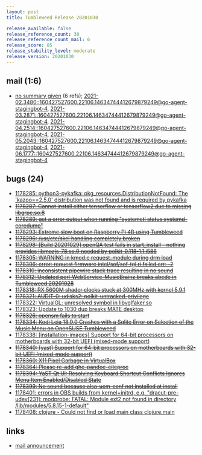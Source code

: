 ```yaml
---
layout: post
title: Tumbleweed Release 20201030

release_available: false
release_reference_count: 30
release_reference_count_mail: 6
release_score: 85
release_stability_level: moderate
release_version: 20201030
---
```


## mail (1:6)

- [no summary given](https://lists.opensuse.org/archives/list/factory@lists.opensuse.org/thread/UV43RLFDMGOSWTLOZOAS2VI2O6DETIR6) (6 refs); [2021-02.3480::<160427527600.22106.14634744412679879249@go-agent-stagingbot-4>](https://lists.opensuse.org/archives/list/factory@lists.opensuse.org/thread/UV43RLFDMGOSWTLOZOAS2VI2O6DETIR6), [2021-03.2871::<160427527600.22106.14634744412679879249@go-agent-stagingbot-4>](https://lists.opensuse.org/archives/list/factory@lists.opensuse.org/thread/UV43RLFDMGOSWTLOZOAS2VI2O6DETIR6), [2021-04.2514::<160427527600.22106.14634744412679879249@go-agent-stagingbot-4>](https://lists.opensuse.org/archives/list/factory@lists.opensuse.org/thread/UV43RLFDMGOSWTLOZOAS2VI2O6DETIR6), [2021-05.2043::<160427527600.22106.14634744412679879249@go-agent-stagingbot-4>](https://lists.opensuse.org/archives/list/factory@lists.opensuse.org/thread/UV43RLFDMGOSWTLOZOAS2VI2O6DETIR6), [2021-06.1777::<160427527600.22106.14634744412679879249@go-agent-stagingbot-4>](https://lists.opensuse.org/archives/list/factory@lists.opensuse.org/thread/UV43RLFDMGOSWTLOZOAS2VI2O6DETIR6)

## bugs (24)

<!--more-->

- [1178285: python3-pykafka: pkg_resources.DistributionNotFound: The 'kazoo==2.5.0' distribution was not found and is required by pykafka](https://bugzilla.opensuse.org/show_bug.cgi?id=1178285)
- ~~[1178287: Cannot install either tensorflow or tensorflow2 due to missing libgrpc.so.8](https://bugzilla.opensuse.org/show_bug.cgi?id=1178287)~~
- ~~[1178289: get a error output when running "systemctl status systemd-coredump"](https://bugzilla.opensuse.org/show_bug.cgi?id=1178289)~~
- ~~[1178293: Extreme slow boot on Raspberry Pi 4B using Tumbleweed](https://bugzilla.opensuse.org/show_bug.cgi?id=1178293)~~
- ~~[1178296: /usr/etc/skel handling completely broken](https://bugzilla.opensuse.org/show_bug.cgi?id=1178296)~~
- ~~[1178298: \[Build 20201029\] openQA test fails in start_install - nothing provides libmozjs-78.so.0 needed by polkit-0.118-1.1.i586](https://bugzilla.opensuse.org/show_bug.cgi?id=1178298)~~
- ~~[1178305: WARNING in kmod.c request_module during drm load](https://bugzilla.opensuse.org/show_bug.cgi?id=1178305)~~
- ~~[1178306: error: request firmware intel/sof/sof-tgl.ri failed err: -2](https://bugzilla.opensuse.org/show_bug.cgi?id=1178306)~~
- ~~[1178310: inconsistent pipewire stack trace resulting in no sound](https://bugzilla.opensuse.org/show_bug.cgi?id=1178310)~~
- ~~[1178312: Updated perl-WebService-MusicBrainz breaks abcde in Tumbleweed 20201028](https://bugzilla.opensuse.org/show_bug.cgi?id=1178312)~~
- ~~[1178318: RX 5600M shader clocks stuck at 300MHz with kernel 5.9.1](https://bugzilla.opensuse.org/show_bug.cgi?id=1178318)~~
- ~~[1178321: AUDIT-0: udisks2: polkit-untracked-privilege](https://bugzilla.opensuse.org/show_bug.cgi?id=1178321)~~
- [1178322: VirtualGL: unresolved symbol in libvglfaker.so](https://bugzilla.opensuse.org/show_bug.cgi?id=1178322)
- [1178323: Update to 1030 dup breaks MATE desktop](https://bugzilla.opensuse.org/show_bug.cgi?id=1178323)
- ~~[1178326: opensm fails to start](https://bugzilla.opensuse.org/show_bug.cgi?id=1178326)~~
- ~~[1178334: Kodi Leia 18.9.0 Crashes with a Sqlite Error on Selection of the Music Menu on OpenSUSE Tumbleweed](https://bugzilla.opensuse.org/show_bug.cgi?id=1178334)~~
- [1178338: \[installation-images\] Support for 64-bit processors on motherboards with 32-bit UEFI (mixed-mode support)](https://bugzilla.opensuse.org/show_bug.cgi?id=1178338)
- ~~[1178340: \[yast\] Support for 64-bit processors on motherboards with 32-bit UEFI (mixed-mode support)](https://bugzilla.opensuse.org/show_bug.cgi?id=1178340)~~
- ~~[1178360: X11 Pixel Garbage in VirtualBox](https://bugzilla.opensuse.org/show_bug.cgi?id=1178360)~~
- ~~[1178364: Please re-add ghc-pandoc-citeproc](https://bugzilla.opensuse.org/show_bug.cgi?id=1178364)~~
- ~~[1178394: YaST Qt UI: Resolving Keyboard Shortcut Conflicts Ignores Menu Item Enabled/Disabled State](https://bugzilla.opensuse.org/show_bug.cgi?id=1178394)~~
- ~~[1178399: No sound because alsa-ucm-conf not installed at install](https://bugzilla.opensuse.org/show_bug.cgi?id=1178399)~~
- [1178401: errors in OBS builds from kernel+initrd, e.g. "dracut-pre-udev\[231\]: modprobe: FATAL: Module ext2 not found in directory /lib/modules/5.8.15-1-default"](https://bugzilla.opensuse.org/show_bug.cgi?id=1178401)
- [1178408: clojure -  Could not find or load main class clojure.main](https://bugzilla.opensuse.org/show_bug.cgi?id=1178408)



## links

- [mail announcement](https://lists.opensuse.org/archives/list/factory@lists.opensuse.org/thread/UV43RLFDMGOSWTLOZOAS2VI2O6DETIR6)
